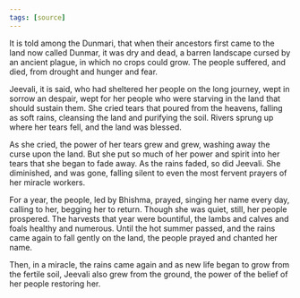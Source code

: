 ```yaml
---
tags: [source]
---
```



It is told among the Dunmari, that when their ancestors first came to the land now called Dunmar, it was dry and dead, a barren landscape cursed by an ancient plague, in which no crops could grow. The people suffered, and died, from drought and hunger and fear. 

Jeevali, it is said, who had sheltered her people on the long journey, wept in sorrow an despair, wept for her people who were starving in the land that should sustain them. She cried tears that poured from the heavens, falling as soft rains, cleansing the land and purifying the soil. Rivers sprung up where her tears fell, and the land was blessed. 

As she cried, the power of her tears grew and grew, washing away the curse upon the land. But she put so much of her power and spirit into her tears that she began to fade away. As the rains faded, so did Jeevali. She diminished, and was gone, falling silent to even the most fervent prayers of her miracle workers. 

For a year, the people, led by Bhishma, prayed, singing her name every day, calling to her, begging her to return. Though she was quiet, still, her people prospered. The harvests that year were bountiful, the lambs and calves and foals healthy and numerous. Until the hot summer passed, and the rains came again to fall gently on the land, the people prayed and chanted her name. 

Then, in a miracle, the rains came again and as new life began to grow from the fertile soil, Jeevali also grew from the ground, the power of the belief of her people restoring her.